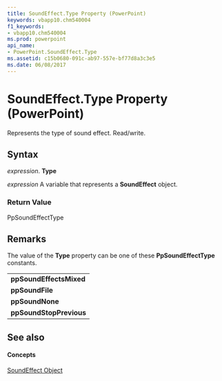 ```yaml
---
title: SoundEffect.Type Property (PowerPoint)
keywords: vbapp10.chm540004
f1_keywords:
- vbapp10.chm540004
ms.prod: powerpoint
api_name:
- PowerPoint.SoundEffect.Type
ms.assetid: c15b0680-091c-ab97-557e-bf77d8a3c3e5
ms.date: 06/08/2017
---
```



# SoundEffect.Type Property (PowerPoint)

Represents the type of sound effect. Read/write.


## Syntax

 _expression_. **Type**

 _expression_ A variable that represents a **SoundEffect** object.


### Return Value

PpSoundEffectType


## Remarks

The value of the  **Type** property can be one of these **PpSoundEffectType** constants.


||
|:-----|
|**ppSoundEffectsMixed**|
|**ppSoundFile**|
|**ppSoundNone**|
|**ppSoundStopPrevious**|

## See also


#### Concepts


[SoundEffect Object](PowerPoint.SoundEffect.md)

